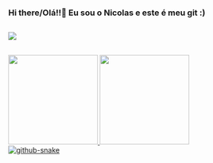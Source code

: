 ### Hi there/Olá!!👋 Eu sou o Nicolas e este é meu git :)

##

<div>
  <a href="https://www.linkedin.com/in/nicolas-pereira-da-silva/">
  <img src="https://img.shields.io/badge/LinkedIn-0077B5?style=for-the-badge&logo=linkedin&logoColor=white"target="_blank"></a>
</div>

##

<div>
  <a href="https://github.com/NiP1s">
  <img height="180" src="https://github-readme-stats.vercel.app/api?username=NiP1s&show_icons=true&theme=midnight-purple"/>
  <img height="180" src="https://github-readme-stats.vercel.app/api/top-langs/?username=NiP1s&show_icons=true&theme=midnight-purple"/>
</div>

<picture>
  <source media="(prefers-color-scheme: dark)" srcset="github-snake-dark.svg">
  <source media="(prefers-color-scheme: light)" srcset="github-snake.svg">
  <img alt="github-snake" src="github-snake.svg">
</picture>

